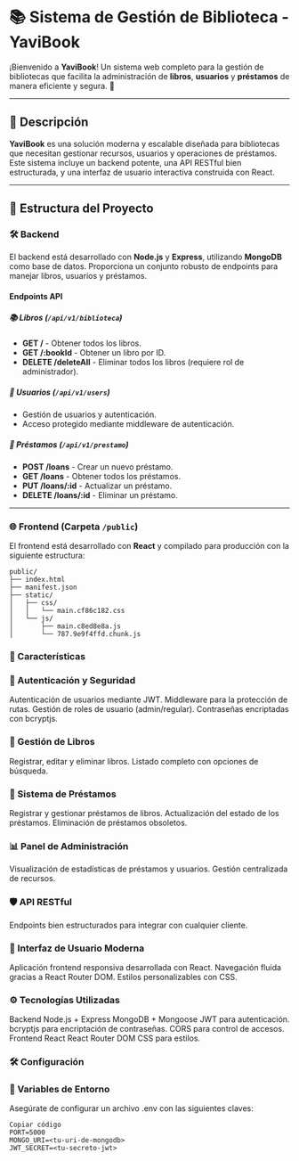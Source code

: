 # 📚 **Sistema de Gestión de Biblioteca - YaviBook**  

¡Bienvenido a **YaviBook**! Un sistema web completo para la gestión de bibliotecas que facilita la administración de **libros**, **usuarios** y **préstamos** de manera eficiente y segura. 🌟

---

## 📝 **Descripción**

**YaviBook** es una solución moderna y escalable diseñada para bibliotecas que necesitan gestionar recursos, usuarios y operaciones de préstamos.  
Este sistema incluye un backend potente, una API RESTful bien estructurada, y una interfaz de usuario interactiva construida con React.

---

## 📂 **Estructura del Proyecto**

### 🛠️ **Backend**
El backend está desarrollado con **Node.js** y **Express**, utilizando **MongoDB** como base de datos. Proporciona un conjunto robusto de endpoints para manejar libros, usuarios y préstamos.

#### **Endpoints API**
##### 📚 **Libros** (`/api/v1/biblioteca`)
- **GET /** - Obtener todos los libros.  
- **GET /:bookId** - Obtener un libro por ID.  
- **DELETE /deleteAll** - Eliminar todos los libros (requiere rol de administrador).  

##### 👥 **Usuarios** (`/api/v1/users`)
- Gestión de usuarios y autenticación.  
- Acceso protegido mediante middleware de autenticación.  

##### 🔄 **Préstamos** (`/api/v1/prestamo`)
- **POST /loans** - Crear un nuevo préstamo.  
- **GET /loans** - Obtener todos los préstamos.  
- **PUT /loans/:id** - Actualizar un préstamo.  
- **DELETE /loans/:id** - Eliminar un préstamo.  

---

### 🌐 **Frontend** (Carpeta `/public`)
El frontend está desarrollado con **React** y compilado para producción con la siguiente estructura:  

  ```plaintext
  public/
  ├── index.html
  ├── manifest.json
  ├── static/
  │   ├── css/
  │   │   └── main.cf86c182.css
  │   └── js/
  │       ├── main.c8ed8e8a.js
  │       └── 787.9e9f4ffd.chunk.js
```
### 🚀 Características
### 🔐 Autenticación y Seguridad
Autenticación de usuarios mediante JWT.
Middleware para la protección de rutas.
Gestión de roles de usuario (admin/regular).
Contraseñas encriptadas con bcryptjs.
### 📘 Gestión de Libros
Registrar, editar y eliminar libros.
Listado completo con opciones de búsqueda.
### 🔄 Sistema de Préstamos
Registrar y gestionar préstamos de libros.
Actualización del estado de los préstamos.
Eliminación de préstamos obsoletos.
### 📊 Panel de Administración
Visualización de estadísticas de préstamos y usuarios.
Gestión centralizada de recursos.
### 🛡️ API RESTful
Endpoints bien estructurados para integrar con cualquier cliente.
### 🎨 Interfaz de Usuario Moderna
Aplicación frontend responsiva desarrollada con React.
Navegación fluida gracias a React Router DOM.
Estilos personalizables con CSS.
### ⚙️ Tecnologías Utilizadas
Backend
Node.js + Express
MongoDB + Mongoose
JWT para autenticación.
bcryptjs para encriptación de contraseñas.
CORS para control de accesos.
Frontend
React
React Router DOM
CSS para estilos.
### 🛠️ Configuración
### 🔑 Variables de Entorno
Asegúrate de configurar un archivo .env con las siguientes claves:

```plaintext
Copiar código
PORT=5000
MONGO_URI=<tu-uri-de-mongodb>
JWT_SECRET=<tu-secreto-jwt>
```
